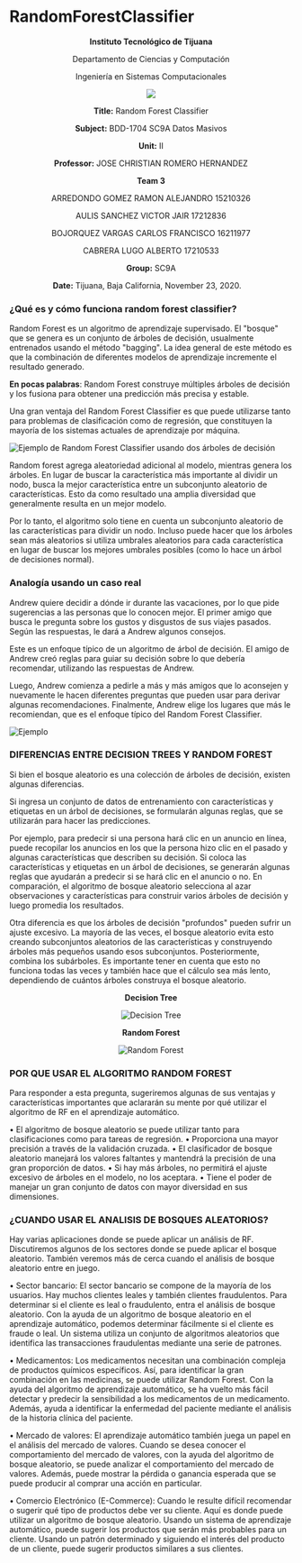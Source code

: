 ﻿# RandomForestClassifier

<div align="center">

**Instituto Tecnológico de Tijuana**

Departamento de Ciencias y Computación

Ingeniería en Sistemas Computacionales
 
 [![](https://upload.wikimedia.org/wikipedia/commons/2/2e/ITT.jpg)](https://upload.wikimedia.org/wikipedia/commons/2/2e/ITT.jpg)

**Title:**
Random Forest Classifier

**Subject:**
BDD-1704 SC9A Datos Masivos

**Unit:**
 II

**Professor:**
JOSE CHRISTIAN ROMERO HERNANDEZ

**Team 3**

ARREDONDO GOMEZ RAMON ALEJANDRO     15210326

AULIS SANCHEZ VICTOR JAIR           17212836

BOJORQUEZ VARGAS CARLOS FRANCISCO   16211977

CABRERA LUGO ALBERTO                17210533 

**Group:**
SC9A

**Date:**
Tijuana, Baja California, November 23, 2020. 
</div>


### ¿Qué es y cómo funciona random forest classifier?
Random Forest es un algoritmo de aprendizaje supervisado. El "bosque" que se genera es un conjunto de árboles de decisión, usualmente entrenados usando el método "bagging". La idea general de este método es que la combinación de diferentes modelos de aprendizaje incremente el resultado generado.

**En pocas palabras**: Random Forest construye múltiples árboles de decisión y los fusiona para obtener una predicción más precisa y estable.

Una gran ventaja del Random Forest Classifier es que puede utilizarse tanto para problemas de clasificación como de regresión, que constituyen la mayoría de los sistemas actuales de aprendizaje por máquina.

![Ejemplo de Random Forest Classifier usando dos árboles de decisión](https://builtin.com/sites/default/files/styles/ckeditor_optimize/public/inline-images/two-tree-random-forest.png "Ejemplo de Random Forest Classifier usando dos árboles de decisión")

Random forest agrega aleatoriedad adicional al modelo, mientras genera los árboles. En lugar de buscar la característica más importante al dividir un nodo, busca la mejor característica entre un subconjunto aleatorio de características. Esto da como resultado una amplia diversidad que generalmente resulta en un mejor modelo.

Por lo tanto, el algoritmo solo tiene en cuenta un subconjunto aleatorio de las características para dividir un nodo. Incluso puede hacer que los árboles sean más aleatorios si utiliza umbrales aleatorios para cada característica en lugar de buscar los mejores umbrales posibles (como lo hace un árbol de decisiones normal).


### Analogía usando un caso real
Andrew quiere decidir a dónde ir durante las vacaciones, por lo que pide sugerencias a las personas que lo conocen mejor. El primer amigo que busca le pregunta sobre los gustos y disgustos de sus viajes pasados. Según las respuestas, le dará a Andrew algunos consejos.

Este es un enfoque típico de un algoritmo de árbol de decisión. El amigo de Andrew creó reglas para guiar su decisión sobre lo que debería recomendar, utilizando las respuestas de Andrew.

Luego, Andrew comienza a pedirle a más y más amigos que lo aconsejen y nuevamente le hacen diferentes preguntas que pueden usar para derivar algunas recomendaciones. Finalmente, Andrew elige los lugares que más le recomiendan, que es el enfoque típico del Random Forest Classifier.

![Ejemplo](https://mlux9brz2apw.i.optimole.com/y1pDtVQ-NL9wTwiU/w:1024/h:581/q:auto/https://kgptalkie.com/wp-content/uploads/2020/08/image-122.png "Ejemplo")


### DIFERENCIAS ENTRE DECISION TREES Y RANDOM FOREST
Si bien el bosque aleatorio es una colección de árboles de decisión, existen algunas diferencias.

Si ingresa un conjunto de datos de entrenamiento con características y etiquetas en un árbol de decisiones, se formularán algunas reglas, que se utilizarán para hacer las predicciones.

Por ejemplo, para predecir si una persona hará clic en un anuncio en línea, puede recopilar los anuncios en los que la persona hizo clic en el pasado y algunas características que describen su decisión. Si coloca las características y etiquetas en un árbol de decisiones, se generarán algunas reglas que ayudarán a predecir si se hará clic en el anuncio o no. En comparación, el algoritmo de bosque aleatorio selecciona al azar observaciones y características para construir varios árboles de decisión y luego promedia los resultados.

Otra diferencia es que los árboles de decisión "profundos" pueden sufrir un ajuste excesivo. La mayoría de las veces, el bosque aleatorio evita esto creando subconjuntos aleatorios de las características y construyendo árboles más pequeños usando esos subconjuntos. Posteriormente, combina los subárboles. Es importante tener en cuenta que esto no funciona todas las veces y también hace que el cálculo sea más lento, dependiendo de cuántos árboles construya el bosque aleatorio.

<div align="center">
  
**Decision Tree**

![Decision Tree](https://miro.medium.com/max/625/1*LMoJmXCsQlciGTEyoSN39g.jpeg "Decision Tree")

**Random Forest**

![Random Forest](https://miro.medium.com/max/625/1*VHDtVaDPNepRglIAv72BFg.jpeg "Random Forest")

</div>

### POR QUE USAR EL ALGORITMO RANDOM FOREST 

Para responder a esta pregunta, sugeriremos algunas de sus ventajas y características importantes que aclararán su mente por qué utilizar el algoritmo de RF en el aprendizaje automático.

•	El algoritmo de bosque aleatorio se puede utilizar tanto para clasificaciones como para tareas de regresión.
•	Proporciona una mayor precisión a través de la validación cruzada.
•	El clasificador de bosque aleatorio manejará los valores faltantes y mantendrá la precisión de una gran proporción de datos.
•	Si hay más árboles, no permitirá el ajuste excesivo de árboles en el modelo, no los aceptara.
•	Tiene el poder de manejar un gran conjunto de datos con mayor diversidad en sus dimensiones.

### ¿CUANDO USAR EL ANALISIS DE BOSQUES ALEATORIOS?

Hay varias aplicaciones donde se puede aplicar un análisis de RF. Discutiremos algunos de los sectores donde se puede aplicar el bosque aleatorio. También veremos más de cerca cuando el análisis de bosque aleatorio entre en juego.

•	Sector bancario: El sector bancario se compone de la mayoría de los usuarios. Hay muchos clientes leales y también clientes fraudulentos. Para determinar si el cliente es leal o fraudulento, entra el análisis de bosque aleatorio. Con la ayuda de un algoritmo de bosque aleatorio en el aprendizaje automático, podemos determinar fácilmente si el cliente es fraude o leal. Un sistema utiliza un conjunto de algoritmos aleatorios que identifica las transacciones fraudulentas mediante una serie de patrones.

•	Medicamentos: Los medicamentos necesitan una combinación compleja de productos químicos específicos. Así, para identificar la gran combinación en las medicinas, se puede utilizar Random Forest. Con la ayuda del algoritmo de aprendizaje automático, se ha vuelto más fácil detectar y predecir la sensibilidad a los medicamentos de un medicamento. Además, ayuda a identificar la enfermedad del paciente mediante el análisis de la historia clínica del paciente.

•	Mercado de valores: El aprendizaje automático también juega un papel en el análisis del mercado de valores. Cuando se desea conocer el comportamiento del mercado de valores, con la ayuda del algoritmo de bosque aleatorio, se puede analizar el comportamiento del mercado de valores. Además, puede mostrar la pérdida o ganancia esperada que se puede producir al comprar una acción en particular.

•	Comercio Electrónico (E-Commerce): Cuando le resulte difícil recomendar o sugerir qué tipo de productos debe ver su cliente. Aquí es donde puede utilizar un algoritmo de bosque aleatorio. Usando un sistema de aprendizaje automático, puede sugerir los productos que serán más probables para un cliente. Usando un patrón determinado y siguiendo el interés del producto de un cliente, puede sugerir productos similares a sus clientes.
